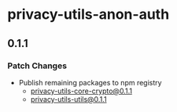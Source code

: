 # privacy-utils-anon-auth

## 0.1.1

### Patch Changes

- Publish remaining packages to npm registry
  - privacy-utils-core-crypto@0.1.1
  - privacy-utils-utils@0.1.1
